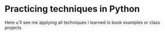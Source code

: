# Practicing techniques in Python

Here u'll see me applying all techniques I learned in book examples or class projects
